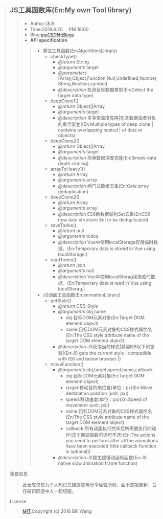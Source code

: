 >## JS工具函数库(En:My own Tool library)
>> - Author:沐沐
>> - Time:2018.8.20 &nbsp;&nbsp;&nbsp; PM&nbsp;18:00
>> - Blog:[*myCSDN-Blogs*](https://blog.csdn.net/qq_37469957)
>> - **API specification**
>>>- 算法工具函数(En:AlgorithmsLibrary)
>>>   -  checkType()
>>>      - *@return* String
>>>      - *@arguments* target
>>>      - *@parameters* [Array,Object,Function,Null,Undefined,Number,String,Boolean,symbol]
>>>      - *@description* 检测目标数据类型(En:Detect the target data type)
>>>   -  deepClone1()
>>>      - *@return* Object||Array
>>>      - *@arguments* target
>>>      - *@description* 多类型深度克隆|包含数据或者对象的重合嵌套|(En:Multiple types of deep clone | contains overlapping nested | of data or objects)
>>>   -  deepClone2()
>>>      - *@return* Object||Array
>>>      - *@arguments* target
>>>      - *@description* 简单数据深度克隆(En:Simple data depth cloning)     
>>>   -  arrayToHeavy1()
>>>      - *@return* Array
>>>      - *@arguments* array
>>>      - *@description* 闸门式数组去重(En:Gate array deduplication)     
>>>   -  deepClone2()
>>>      - *@return* Array
>>>      - *@arguments* array
>>>      - *@description* ES6新数据结构Set去重(En:ES6 new data structure Set to be deduplicated)     
>>>   -  saveTodos()
>>>      - *@return* null
>>>      - *@arguments* todos
>>>      - *@description* Vue中使用localStorage存储临时数据。(En:Temporary data is stored in Vue using localStorage.)
>>>   -  readTodos()
>>>      - *@return* json
>>>      - *@arguments* null
>>>      - *@description* Vue中使用localStorag读取临时数据。(En:Temporary data is read in Vue using localStorag.)
>>>- JS动画工具函数(En:animationLibrary)
>>>   -  getStyle()
>>>      - *@return* CSS-Style
>>>      - *@arguments* obj,name
>>>        - obj:目标DOM元素对象(En:Target DOM element object)
>>>        - name:目标DOM元素对象的CSS样式属性名(En:The CSS style attribute name of the target DOM element object)
>>>      - *@description* JS获取当前样式|兼容IE8以下浏览器|(En:JS gets the current style | compatible with IE8 and below browser |)  
>>>   -  moveFunction()  
>>>      - *@arguments* obj,target,speed,name,callback
>>>        - obj:目标DOM元素对象(En:Target DOM element object)
>>>        - target:移动目的地位置(单位：px)(En:Move destination position (unit: px))
>>>        - speed:移动速度(单位：px)(En:Speed of movement (unit: px))
>>>        - name:目标DOM元素对象的CSS样式属性名(En:The CSS style attribute name of the target DOM element object)
>>>        - callback:所有动画执行完毕后所需要执行的动作(这个回调函数可选可不选)(En:The actions you need to perform after all the animations have been executed (this callback function is optional))
>>>      - *@description* JS原生缓慢动画帧函数(En:JS native slow animation frame function)   
>
>重要信息
>>此仓库仅仅为个人知识总结提炼与分享经验所创，会不定期更新，旨在结识同道中人一起切磋。
>
>License
>>[MIT](https://github.com/bigbigDreamer/My-Js-Library/blob/master/LICENSE).Copyright (c) 2018 Bill Wang
